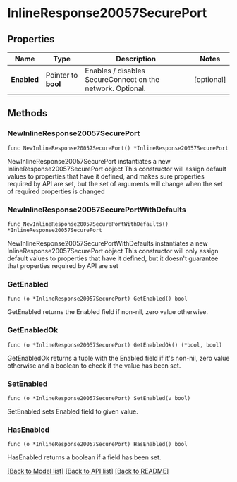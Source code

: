 # InlineResponse20057SecurePort

## Properties

Name | Type | Description | Notes
------------ | ------------- | ------------- | -------------
**Enabled** | Pointer to **bool** | Enables / disables SecureConnect on the network. Optional. | [optional] 

## Methods

### NewInlineResponse20057SecurePort

`func NewInlineResponse20057SecurePort() *InlineResponse20057SecurePort`

NewInlineResponse20057SecurePort instantiates a new InlineResponse20057SecurePort object
This constructor will assign default values to properties that have it defined,
and makes sure properties required by API are set, but the set of arguments
will change when the set of required properties is changed

### NewInlineResponse20057SecurePortWithDefaults

`func NewInlineResponse20057SecurePortWithDefaults() *InlineResponse20057SecurePort`

NewInlineResponse20057SecurePortWithDefaults instantiates a new InlineResponse20057SecurePort object
This constructor will only assign default values to properties that have it defined,
but it doesn't guarantee that properties required by API are set

### GetEnabled

`func (o *InlineResponse20057SecurePort) GetEnabled() bool`

GetEnabled returns the Enabled field if non-nil, zero value otherwise.

### GetEnabledOk

`func (o *InlineResponse20057SecurePort) GetEnabledOk() (*bool, bool)`

GetEnabledOk returns a tuple with the Enabled field if it's non-nil, zero value otherwise
and a boolean to check if the value has been set.

### SetEnabled

`func (o *InlineResponse20057SecurePort) SetEnabled(v bool)`

SetEnabled sets Enabled field to given value.

### HasEnabled

`func (o *InlineResponse20057SecurePort) HasEnabled() bool`

HasEnabled returns a boolean if a field has been set.


[[Back to Model list]](../README.md#documentation-for-models) [[Back to API list]](../README.md#documentation-for-api-endpoints) [[Back to README]](../README.md)


